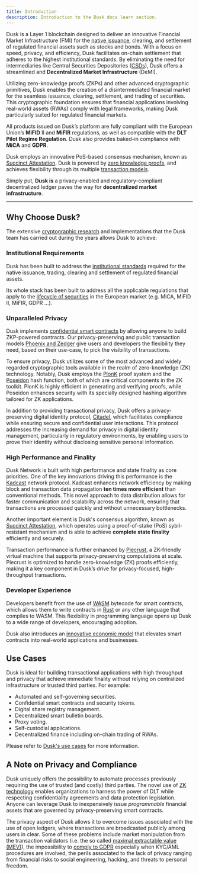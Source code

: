```yaml
---
title: Introduction
description: Introduction to the Dusk docs learn section.
---
```



Dusk is a Layer 1 blockchain designed to deliver an innovative Financial Market Infrastructure (FMI) for the [native issuance](/learn/tokenization-comparison#native-issuance), clearing, and settlement of regulated financial assets such as stocks and bonds. With a focus on speed, privacy, and efficiency, Dusk facilitates on-chain settlement that adheres to the highest institutional standards. By eliminating the need for intermediaries like Central Securities Depositories ([CSDs](/learn/deep-dive/assets-and-regulations/dematerialization#role-of-csds)), Dusk offers a streamlined and **Decentralized Market Infrastructure** (DeMI).

Utilizing zero-knowledge proofs (ZKPs) and other advanced cryptographic primitives, Dusk enables the creation of a disintermediated financial market for the seamless issuance, clearing, settlement, and trading of securities. This cryptographic foundation ensures that financial applications involving real-world assets (RWAs) comply with legal frameworks, making Dusk particularly suited for regulated financial markets.

All products issued on Dusk’s platform are fully compliant with the European Union’s **MiFID** II and **MiFIR** regulations, as well as compatible with the **DLT Pilot Regime Regulation**. Dusk also provides baked-in compliance with **MiCA** and **GDPR**.

Dusk employs an innovative PoS-based consensus mechanism, known as [Succinct Attestation](/learn/deep-dive/succinct-attestation).
Dusk is powered by [zero knowledge proofs](/learn/deep-dive/cryptography/zkp), and achieves flexibility through its multiple [transaction models](/learn/tx-models#transaction-models-on-dusk).

Simply put, **Dusk is** a privacy-enabled and regulatory-compliant decentralized ledger paves the way for **decentralized market infrastructure**.

<hr className="subsection" />

## Why Choose Dusk?
The extensive [cryptographic research](/learn/deep-dive/additional-resources#research-papers) and implementations that the Dusk team has carried out during the years allows Dusk to achieve:


### Institutional Requirements

Dusk has been built to address the [institutional standards](/learn/tokenization-comparison#meeting-institutional-standards) required for the native issuance, trading, clearing and settlement of regulated financial assets.

Its whole stack has been built to address all the applicable regulations that apply to the [lifecycle of securities](/learn/deep-dive/assets-and-regulations/lifecycle) in the European market (e.g. MiCA, MiFID II, MiFIR, GDPR ...).


### Unparalleled Privacy

Dusk implements [confidential smart contracts](/developer/smart-contract/guides/01-my-first-contract) by allowing anyone to build ZKP-powered contracts. Our privacy-preserving and public transaction models [Phoenix and Zedger](/learn/tx-models#transaction-models-on-dusk) give users and developers the flexibility they need, based on their use-case, to pick the visibility of transactions. 

To ensure privacy, Dusk utilizes some of the most advanced and widely regarded cryptographic tools available in the realm of zero-knowledge (ZK) technology. Notably, Dusk employs the [PlonK](/learn/deep-dive/cryptography/plonk) proof system and the [Poseidon](/learn/deep-dive/cryptography/hashing#poseidon-hash) hash function, both of which are critical components in the ZK toolkit. PlonK is highly efficient in generating and verifying proofs, while Poseidon enhances security with its specially designed hashing algorithm tailored for ZK applications. 

In addition to providing transactional privacy, Dusk offers a privacy-preserving digital identity protocol, [Citadel](/developer/digital-identity/protocol), which facilitates compliance while ensuring secure and confidential user interactions. This protocol addresses the increasing demand for privacy in digital identity management, particularly in regulatory environments, by enabling users to prove their identity without disclosing sensitive personal information.

### High Performance and Finality

Dusk Network is built with high performance and state finality as core priorities. One of the key innovations driving this performance is the [Kadcast](https://github.com/dusk-network/kadcast/blob/main/README.md) network protocol. Kadcast enhances network efficiency by making block and transaction data propagation **ten times more efficient** than conventional methods. This novel approach to data distribution allows for faster communication and scalability across the network, ensuring that transactions are processed quickly and without unnecessary bottlenecks.

Another important element is Dusk's consensus algorithm, known as [Succinct Attestation](/learn/deep-dive/succinct-attestation), which operates using a proof-of-stake (PoS) sybil-resistant mechanism and is able to achieve **complete state finality** efficiently and securely.

Transaction performance is further enhanced by [Piecrust](/learn/deep-dive/piecrust), a ZK-friendly virtual machine that supports privacy-preserving computations at scale. Piecrust is optimized to handle zero-knowledge (ZK) proofs efficiently, making it a key component in Dusk’s drive for privacy-focused, high-throughput transactions.

### Developer Experience

Developers benefit from the use of [WASM](https://webassembly.org/) bytecode for smart contracts, which allows them to write contracts in [Rust](/developer/smart-contract/guides/01-my-first-contract) or any other language that compiles to WASM. This flexibility in programming language opens up Dusk to a wide range of developers, encouraging adoption.

Dusk also introduces an [innovative economic model](/learn/deep-dive/economic-protocol) that elevates smart contracts into real-world applications and businesses.


## Use Cases

Dusk is ideal for building transactional applications with high throughput and privacy that achieve immediate finality without relying on centralized infrastructure or trusted third parties. For example: 

- Automated and self-governing securities.
- Confidential smart contracts and security tokens.
- Digital share registry management.
- Decentralized smart bulletin boards.
- Proxy voting.
- Self-custodial applications.
- Decentralized finance including on-chain trading of RWAs.

Please refer to [Dusk's use cases](https://dusk.network/pages/usecases) for more information.

## A Note on Privacy and Compliance

Dusk uniquely offers the possibility to automate processes previously requiring the use of trusted (and costly) third parties. The novel use of [ZK technology](/learn/deep-dive/cryptography/zkp) enables organizations to harness the power of DLT while respecting confidentiality agreements and data protection legislation. Anyone can leverage Dusk to inexpensively issue *programmable* financial assets that are governed by privacy-preserving smart contracts.

The privacy aspect of Dusk allows it to overcome issues associated with the use of open ledgers, where transactions are broadcasted publicly among users in clear. Some of these problems include market manipulation from the transaction validators (i.e. the so called [maximal extractable value (MEV)](https://ethereum.org/en/developers/docs/mev/)), the impossibility to [comply to GDPR](https://www.europarl.europa.eu/RegData/etudes/STUD/2019/634445/EPRS_STU(2019)634445_EN.pdf) especially when KYC/AML procedures are involved, the perils associated to the lack of privacy ranging from financial risks to social engineering, hacking, and threats to personal freedom.

